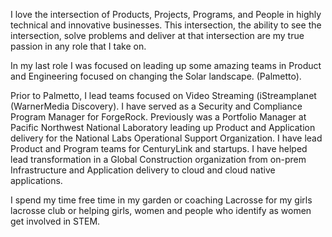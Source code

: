 I love the intersection of Products, Projects, Programs, and People in highly technical and innovative businesses. This intersection, the ability to see the intersection, solve problems and deliver at that intersection are my true passion in any role that I take on.

In my last role I was focused on leading up some amazing teams in Product and Engineering focused on changing the Solar landscape. (Palmetto).

Prior to Palmetto, I lead teams focused on Video Streaming (iStreamplanet (WarnerMedia Discovery). I have served as a Security and Compliance Program Manager for ForgeRock. Previously was a Portfolio Manager at Pacific Northwest National Laboratory leading up Product and Application delivery for the National Labs Operational Support Organization. I have lead Product and Program teams for CenturyLink and startups. I have helped lead transformation in a Global Construction organization from on-prem Infrastructure and Application delivery to cloud and cloud native applications.

I spend my time free time in my garden or coaching Lacrosse for my girls lacrosse club or helping girls, women and people who identify as women get involved in STEM.




